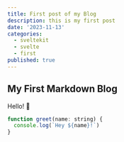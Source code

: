 ```yaml
---
title: First post of my Blog
description: this is my first post
date: '2023-11-13'
categories:
  - sveltekit
  - svelte
  - first
published: true
---
```


## My First Markdown Blog

Hello! 👋

```js
function greet(name: string) {
  console.log(`Hey ${name}!`)
}
```
